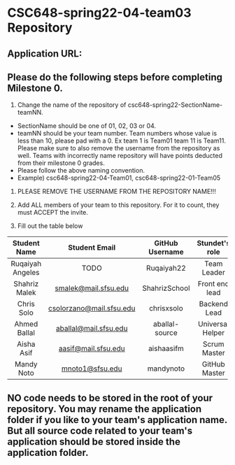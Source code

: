 # CSC648-spring22-04-team03 Repository

## Application URL: 


## Please do the following steps before completing Milestone 0.
1. Change the name of the repository of csc648-spring22-SectionName-teamNN. 
 - SectionName should be one of 01, 02, 03 or 04. 
 - teamNN should be your team number. Team numbers whose value is less than 10, please pad with a 0. Ex team 1 is Team01 team 11 is Team11. Please make sure to also remove the username from the repository as well. Teams with incorrectly name repository will have points deducted from their milestone 0 grades.
 - Please follow the above naming convention.
 - Example) csc648-spring22-04-Team01,   csc648-spring22-01-Team05

1. PLEASE REMOVE THE USERNAME FROM THE REPOSITORY NAME!!!

2. Add ALL members of your team to this repository. For it to count, they must ACCEPT the invite.

3. Fill out the table below


| Student Name     | Student Email            | GitHub Username | Stundet's role
|    :---:         | :---:                    | :---:           |  :---:
| Ruqaiyah Angeles | TODO                     | Ruqaiyah22      | Team Leader
| Shahriz Malek    | smalek@mail.sfsu.edu     | ShahrizSchool   | Front end lead
| Chris Solo       | csolorzano@mail.sfsu.edu | chrisxsolo      | Backend Lead
| Ahmed Ballal     | aballal@mail.sfsu.edu    | aballal-source  | Universal Helper
| Aisha Asif       | aasif@mail.sfsu.edu      | aishaasifm      | Scrum Master
| Mandy Noto       | mnoto1@sfsu.edu          | mandynoto       | GitHub Master

## NO code needs to be stored in the root of your repository. You may rename the application folder if you like to your team's application name. But all source code related to your team's application should be stored inside the application folder.
